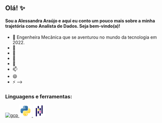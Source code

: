## Olá!  ✨

#### Sou a Alessandra Araújo e aqui eu conto um pouco mais sobre a minha trajetória como Analista de Dados. Seja bem-vindo(a)!

- 🔭 Engenheira Mecânica que se aventurou no mundo da tecnologia em 2022.
- 🌱 
- 👯 
- 🤔
- 💬 
- 📫
- 😄 
- ⚡ 
-->



<h3 align="left">Linguagens e ferramentas:</h3>
</a> <a href="https://cloud.google.com" target="_blank" rel="noreferrer"> <img src="https://www.vectorlogo.zone/logos/google_cloud/google_cloud-icon.svg" alt="gcp" width="40" height="40"/> 
</a> <a href="https://www.python.org" target="_blank" rel="noreferrer"> <img src="https://raw.githubusercontent.com/devicons/devicon/master/icons/python/python-original.svg" alt="python" width="40" height="40"/>
</a> <a href="https://pandas.pydata.org/" target="_blank" rel="noreferrer"> <img src="https://raw.githubusercontent.com/devicons/devicon/2ae2a900d2f041da66e950e4d48052658d850630/icons/pandas/pandas-original.svg" alt="pandas" width="40" height="40"/> 

